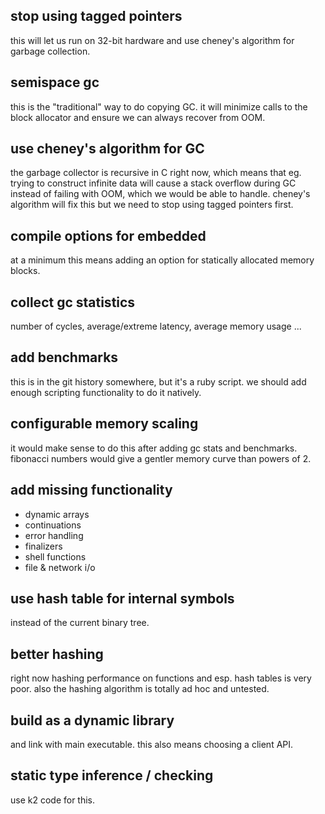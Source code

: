 ## stop using tagged pointers
this will let us run on 32-bit hardware and use cheney's
algorithm for garbage collection.

## semispace gc
this is the "traditional" way to do copying GC. it will
minimize calls to the block allocator and ensure we can
always recover from OOM.

## use cheney's algorithm for GC
the garbage collector is recursive in C right now, which
means that eg. trying to construct infinite data will cause
a stack overflow during GC instead of failing with OOM,
which we would be able to handle. cheney's algorithm will
fix this but we need to stop using tagged pointers first.

## compile options for embedded
at a minimum this means adding an option for statically
allocated memory blocks.

## collect gc statistics
number of cycles, average/extreme latency, average memory
usage ...

## add benchmarks
this is in the git history somewhere, but it's a ruby
script. we should add enough scripting functionality to do
it natively.

## configurable memory scaling
it would make sense to do this after adding gc stats and
benchmarks. fibonacci numbers would give a gentler memory
curve than powers of 2.

## add missing functionality
- dynamic arrays
- continuations 
- error handling
- finalizers
- shell functions
- file & network i/o

## use hash table for internal symbols
instead of the current binary tree.

## better hashing
right now hashing performance on functions and esp. hash
tables is very poor. also the hashing algorithm is totally
ad hoc and untested.

## build as a dynamic library
and link with main executable. this also means choosing a
client API.

## static type inference / checking
use k2 code for this.
